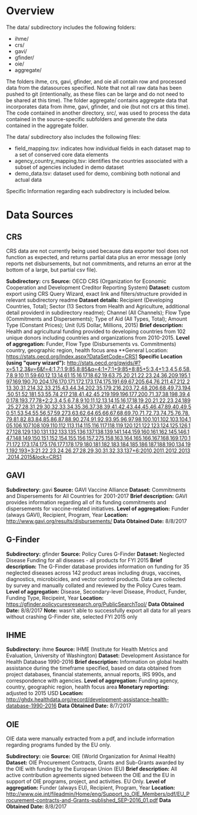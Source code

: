 # Overview

The data/ subdirectory includes the following folders:
* ihme/
* crs/
* gavi/
* gfinder/
* oie/
* aggregate/

The folders ihme, crs, gavi, gfinder, and oie all contain row and processed data from the datasources specified. Note that not all raw data has been pushed to git (intentionally, as these files can be large and do not need to be shared at this time). The folder aggregate/ contains aggregate data that incorporates data from ihme, gavi, gfinder, and oie (but not crs at this time). The code contained in another directory, src/, was used to process the data contained in the source-specific subfolders and generate the data contained in the aggregate folder.

The data/ subdirectory also includes the following files:
* field_mapping.tsv: indicates how individual fields in each dataset map to a set of conserved core data elements
* agency_country_mapping.tsv: identifies the countries associated with a subset of agencies included in demo dataset
* demo_data.tsv: dataset used for demo, combining both notional and actual data

Specific Information regarding each subdirectory is included below.

# Data Sources

## CRS

CRS data are not currently being used because data exporter tool does not function as expected, and returns partial data plus an error message (only reports net disbursements, but not commitments, and returns an error at the bottom of a large, but partial csv file).

**Subdirectory:** crs
**Source:** OECD CRS (Organization for Economic Cooperation and Development Creditor Reporting System)
**Dataset:** custom export using CRS Query Wizard, exact link and filters/structure provided in relevant subdirectory readme
**Dataset details:** Recipient (Developing Countries, Total); Sector (13 Sectors from Health and Agriculture, additional detail providerd in subdirectory readme); Channel (All Channels); Flow Type (Commitments and Dispersements); Type of Aid (All Types, Total); Amount Type (Constant Prices); Unit (US Dollar, Millions, 2015)
**Brief description:** Health and agricultural funding provided to developing countries from 102 unique donors including countries and organizations from 2010-2015. 
**Level of aggregation:** Funder, Flow Type (Disbursements vs. Commitments) country, geographic region, health focus area
**General Location: https://stats.oecd.org/Index.aspx?DataSetCode=CRS1
**Specific Location (using "query wizard"):** http://stats.oecd.org/qwids/#?x=5,1,2,3&y=6&f=4:1,7:1,9:85,8:85&q=4:1+7:1+9:85+8:85+5:3,4+1:3,4,5,6,58,7,8,9,10,11,59,60,12,13,14,61,15,16,17,18,62,19,63,75,20,21,22,23,24,36,209,195,197,169,190,70,204,176,170,171,172,173,174,175,191,69,67,205,64,76,211,47,212,213,30,31,214,32,33,215,43,44,34,202,35,179,216,203,72,48,206,68,49,73,194,50,51,52,181,53,55,74,217,218,41,42,45,219,199,196,177,200,71,37,38,198,39,40,178,193,77,78+2:2,3,4,5,6,7,8,9,10,11,12,13,14,15,16,17,18,19,20,21,22,23,24,189,25,27,28,31,29,30,32,33,34,35,36,37,38,39,41,42,43,44,45,46,47,89,40,49,50,51,53,54,55,56,57,59,273,63,62,64,65,66,67,68,69,70,71,72,73,74,75,76,78,79,81,82,83,84,85,86,87,88,90,274,91,92,93,95,96,97,98,100,101,102,103,104,105,106,107,108,109,110,112,113,114,115,116,117,118,119,120,121,122,123,124,125,126,127,128,129,130,131,132,133,135,136,137,138,139,141,144,159,160,161,162,145,146,147,148,149,150,151,152,154,155,156,157,275,158,163,164,165,166,167,168,169,170,171,172,173,174,175,176,177,178,179,180,181,182,183,184,185,186,187,188,190,134,191,192,193+3:21,22,23,24,26,27,28,29,30,31,32,33,137+6:2010,2011,2012,2013,2014,2015&lock=CRS1

## GAVI

**Subdirectory:** gavi
**Source:** GAVI Vaccine Alliance
**Dataset:** Commitments and Dispersements for All Countries for 2001-2017
**Brief description:** GAVI provides information regarding all of its funding commitments and dispersements for vaccine-related initiatives. 
**Level of aggregation:** Funder (always GAVI), Recipient, Program, Year
**Location:** http://www.gavi.org/results/disbursements/
**Data Obtained Date:** 8/8/2017

## G-Finder

**Subdirectory:** gfinder
**Source:** Policy Cures G-Finder
**Dataset:** Neglected Disease Funding for all diseases - all products for FYI 2015
**Brief description:** The G-Finder database provides information on funding for 35 neglected diseases across 142 product areas including drugs, vaccines, diagnostics, microbicides, and vector control products. Data are collected by survey and manually collated and reviewed by the Policy Cures team.
**Level of aggregation:** Disease, Secondary-level Disease, Product, Funder, Funding Type, Recipeint, Year
**Location:** https://gfinder.policycuresresearch.org/PublicSearchTool/
**Data Obtained Date:** 8/8/2017
**Note:** wasn't able to successfully export all data for all years without crashing G-Finder site, selected FYI 2015 only 

## IHME

**Subdirectory:** ihme
**Source:** IHME (Institute for Health Metrics and Evaluation, University of Washington)
**Dataset:** Development Assistance for Health Database 1990-2016
**Brief description:** Information on global health assistance during the timeframe specified, based on data obtained from project databases, financial statements, annual reports, IRS 990s, and correspondence with agencies.
**Level of aggregation:** Funding agency, country, geographic region, health focus area
**Monetary reporting:** adjusted to 2015 USD
**Location:** http://ghdx.healthdata.org/record/development-assistance-health-database-1990-2016
**Data Obtained Date:** 8/7/2017

## OIE

OIE data were manually extracted from a pdf, and include information regarding programs funded by the EU only.

**Subdirectory:** oie
**Source:** OIE (World Organization for Animal Health)
**Dataset:** OIE Procurement Contracts, Grants and Sub-Grants awarded by the OIE with funding by the European Union (EU)
**Brief description:** All active contribution agreements signed between the OIE and the EU in support of OIE programs, project, and activities. EU Only.
**Level of aggregation:** Funder (always EU), Recipient, Program, Year
**Location:** http://www.oie.int/fileadmin/Home/eng/Support_to_OIE_Members/pdf/EU_Procurement-contracts-and-Grants-published_SEP-2016_01.pdf
**Data Obtained Date:** 8/8/2017
